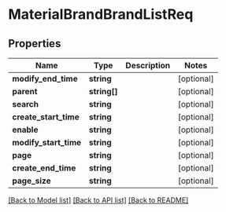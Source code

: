 # MaterialBrandBrandListReq

## Properties
Name | Type | Description | Notes
------------ | ------------- | ------------- | -------------
**modify_end_time** | **string** |  | [optional] 
**parent** | **string[]** |  | [optional] 
**search** | **string** |  | [optional] 
**create_start_time** | **string** |  | [optional] 
**enable** | **string** |  | [optional] 
**modify_start_time** | **string** |  | [optional] 
**page** | **string** |  | [optional] 
**create_end_time** | **string** |  | [optional] 
**page_size** | **string** |  | [optional] 

[[Back to Model list]](../README.md#documentation-for-models) [[Back to API list]](../README.md#documentation-for-api-endpoints) [[Back to README]](../README.md)


